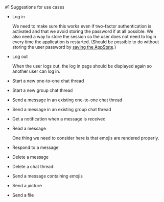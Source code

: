 #1 Suggestions for use cases

* Log in

  We need to make sure this works even if two-factor authentication is activated and that we avoid storing the password if 
  at all possible. We also need a way to store the session so the user does not need to login every time the application is 
  restarted. (Should be possible to do without storing the user password by 
  [saving the AppState](https://www.npmjs.com/package/facebook-chat-api#saving-session).)

* Log out

  When the user logs out, the log in page should be displayed again so another user can log in.
  
* Start a new one-to-one chat thread

* Start a new group chat thread

* Send a message in an existing one-to-one chat thread

* Send a message in an existing group chat thread

* Get a notification when a message is received

* Read a message

  One thing we need to consider here is that emojis are rendered properly.

* Respond to a message

* Delete a message

* Delete a chat thread

* Send a message containing emojis

* Send a picture

* Send a file
